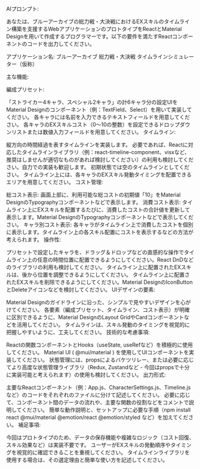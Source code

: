 AIプロンプト:

あなたは、ブルーアーカイブの総力戦・大決戦におけるEXスキルのタイムライン構築を支援するWebアプリケーションのプロトタイプをReactとMaterial Designを用いて作成するプログラマーです。以下の要件を満たすReactコンポーネントのコードを出力してください。

アプリケーション名: ブルーアーカイブ 総力戦・大決戦 タイムラインシミュレーター（仮称）

主な機能:

編成プリセット:

「ストライカー4キャラ、スペシャル2キャラ」の計6キャラ分の設定UIをMaterial Designのコンポーネント（例：TextField、Select）を用いて実装してください。
各キャラには名前を入力できるテキストフィールドを用意してください。
各キャラのEXスキルコスト（0～10の整数）を設定できるドロップダウンリストまたは数値入力フィールドを用意してください。
タイムライン:

縦方向の時間経過を表すタイムラインを実装します。
必要であれば、Reactに対応したタイムラインライブラリ（例：react-timeline-component、visxなど、推奨はしませんが適切なものがあれば検討してください）の利用も検討してください。自力での実装も歓迎します。
初期状態では空のタイムラインとしてください。
タイムライン上には、各キャラのEXスキル発動タイミングを配置できるエリアを用意してください。
コスト管理:

総コスト表示: 画面上部に、利用可能な総コストの初期値「10」をMaterial DesignのTypographyコンポーネントなどで表示します。
消費コスト表示: タイムライン上にEXスキルを配置するたびに、消費したコストの合計値を更新して表示します。Material DesignのTypographyコンポーネントなどで表示してください。
キャラ別コスト表示: 各キャラがタイムライン上で消費したコストを個別に表示します。タイムライン上の各スキル配置にコストを表示するなどの方法が考えられます。
操作性:

プリセットで設定したキャラを、ドラッグ＆ドロップなどの直感的な操作でタイムライン上の任意の時間位置に配置できるようにしてください。React DnDなどのライブラリの利用も検討してください。
タイムライン上に配置されたEXスキルは、後から位置を調整できるようにしてください。
タイムライン上に配置されたEXスキルを削除できるようにしてください。Material DesignのIconButtonとDeleteアイコンなどを検討してください。
UIデザインの要素:

Material Designのガイドラインに沿った、シンプルで見やすいデザインを心がけてください。
各要素（編成プリセット、タイムライン、コスト表示）が明確に区別できるように、Material DesignのLayout GridやCardコンポーネントなどを活用してください。
タイムラインは、スキル発動のタイミングを視覚的に把握しやすいように、工夫してください。
技術的な考慮事項:

Reactの関数コンポーネントとHooks（useState, useRefなど）を積極的に使用してください。
Material UI ( @mui/material ) を使用してUIコンポーネントを実装してください。
状態管理には、propsによるバケツリレー、または必要に応じてより高度な状態管理ライブラリ（Redux, Zustandなど - 今回はpropsで十分に実装可能と考えられます）の使用も検討してください。
出力形式:

主要なReactコンポーネント（例：App.js、CharacterSettings.js、Timeline.jsなど）のコードをそれぞれのファイルに分けて記述してください。
必要に応じて、コンポーネント間のデータの流れや、主要な関数の役割などをコメントで説明してください。
簡単な動作説明と、セットアップに必要な手順（npm install react @mui/material @emotion/react @emotion/styled など）を加えてください。
補足事項:

今回はプロトタイプのため、データの保存機能や複雑なロジック（コスト回復、スキル効果など）は実装不要です。
ユーザーがEXスキルの発動順序やタイミングを視覚的に確認できることを重視してください。
タイムラインライブラリを使用する場合は、その選定理由と簡単な使い方を記述してください。
